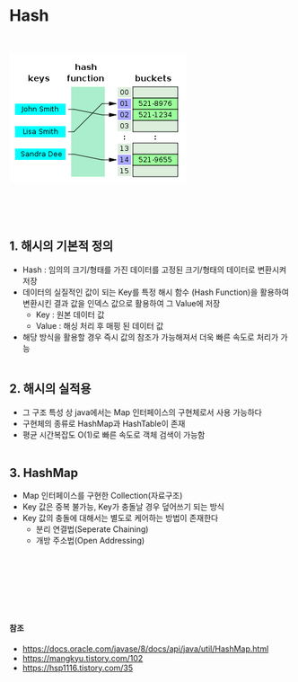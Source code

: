 # Hash
</br>

![ex_screenshot](./img_md/hash_001.jpg)

</br></br></br>


## 1. 해시의 기본적 정의
   - Hash : 임의의 크기/형태를 가진 데이터를 고정된 크기/형태의 데이터로 변환시켜 저장
   - 데이터의 실질적인 값이 되는 Key를 특정 해시 함수 (Hash Function)을 활용하여 변환시킨 결과 값을 인덱스 값으로 활용하여 그 Value에 저장
     - Key : 원본 데이터 값
     - Value : 해싱 처리 후 매핑 된 데이터 값
   - 해당 방식을 활용할 경우 즉시 값의 참조가 가능해져서 더욱 빠른 속도로 처리가 가능
</br></br>

## 2. 해시의 실적용
   - 그 구조 특성 상 java에서는 Map 인터페이스의 구현체로서 사용 가능하다
   - 구현체의 종류로 HashMap과 HashTable이 존재
   - 평균 시간복잡도 O(1)로 빠른 속도로 객체 검색이 가능함
</br></br>

## 3. HashMap
   - Map 인터페이스를 구현한 Collection(자료구조)
   - Key 값은 중복 불가능, Key가 충돌날 경우 덮어쓰기 되는 방식
   - Key 값의 충돌에 대해서는 별도로 케어하는 방법이 존재한다
     - 분리 연결법(Seperate Chaining)
     - 개방 주소법(Open Addressing)

</br></br></br></br></br></br>
#### 참조
- https://docs.oracle.com/javase/8/docs/api/java/util/HashMap.html
- https://mangkyu.tistory.com/102
- https://hsp1116.tistory.com/35


